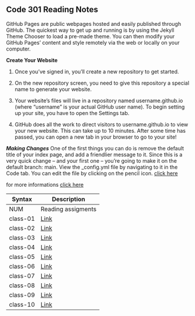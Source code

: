 ## Code 301 Reading Notes
GitHub Pages are public webpages hosted and easily published through GitHub. The quickest way to get up and running is by using the Jekyll Theme Chooser to load a pre-made theme. 
You can then modify your GitHub Pages’ content and style remotely via the web or locally on your computer.

**Create Your Website** 
1. Once you’ve signed in, you’ll create a new repository to get started.

2. On the new repository screen, you need to give this repository a special name to generate your website.
3. Your website’s files will live in a repository named username.github.io (where “username” is your actual GitHub user name).
To begin setting up your site, you have to open the Settings tab.
4. GitHub does all the work to direct visitors to username.github.io to view your new website. This can take up to 10 minutes. After some time has passed, 
you can open a new tab in your browser to go to your site!


***Making Changes***
One of the first things you can do is remove the default title of your index page, and add a friendlier message to it. Since this is a very quick change – and your first one – you’re going to make it on the default branch: main.
View the _config.yml file by navigating to it in the Code tab. You can edit the file by clicking on the pencil icon.
[click here](https://guides.github.com/features/pages/edit-file.png)

for more informations [click here](https://guides.github.com/features/pages/#setup)

| Syntax        | Description                                                           |
| --------------| ----------------------------------------------------------------------|
| NUM           | Reading assigments                                                    |
|   class-01    |   [Link](https://raniaabdullahh.github.io/reading-notes-301/class01)  |
|   class-02    |   [Link](https://raniaabdullahh.github.io/reading-notes-301/class02)  |
|   class-03    |   [Link](https://raniaabdullahh.github.io/reading-notes-301/class03)  |
|   class-04    |   [Link](https://raniaabdullahh.github.io/reading-notes-301/class04)  |
|   class-05    |   [Link](https://raniaabdullahh.github.io/reading-notes-301/class05)  |
|   class-06    |   [Link](https://raniaabdullahh.github.io/reading-notes-301/class06)  |
|   class-07    |   [Link](https://raniaabdullahh.github.io/reading-notes-301/class07)  |
|   class-08    |   [Link](https://raniaabdullahh.github.io/reading-notes-301/class08)  |
|   class-09    |   [Link](https://raniaabdullahh.github.io/reading-notes-301/class09)  |
|   class-10    |   [Link](https://raniaabdullahh.github.io/reading-notes-301/class10)  |
